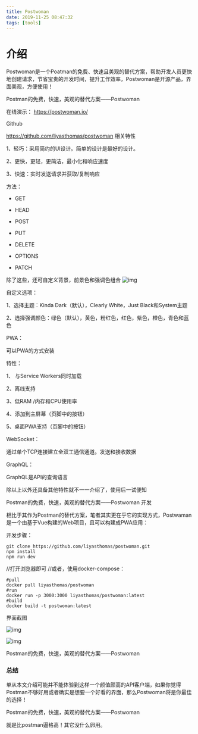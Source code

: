 ```yaml
---
title: Postwoman
date: 2019-11-25 08:47:32
tags: [tools]
---
```


# 介绍

Postwoman是一个Poatman的免费、快速且美观的替代方案，帮助开发人员更快地创建请求，节省宝贵的开发时间，提升工作效率，Postwoman是开源产品，界面美观，方便使用！

Postman的免费，快速，美观的替代方案——Postwoman

<!-- more -->

在线演示：
https://postwoman.io/

Github

https://github.com/liyasthomas/postwoman
相关特性

1、轻巧：采用简约的UI设计。简单的设计是最好的设计。

2、更快，更轻，更简洁，最小化和响应速度

3、快速：实时发送请求并获取/复制响应

 方法：

- GET

- HEAD

- POST

- PUT

- DELETE

- OPTIONS

- PATCH

除了这些，还可自定义背景，前景色和强调色组合
![img](/img/python/工具/postwoman_1.png)

自定义选项：

1、选择主题：Kinda Dark（默认），Clearly White，Just Black和System主题

2、选择强调颜色：绿色（默认），黄色，粉红色，红色，紫色，橙色，青色和蓝色

PWA：

可以PWA的方式安装

特性：

1、 与Service Workers同时加载

2、离线支持

3、低RAM /内存和CPU使用率

4、添加到主屏幕（页脚中的按钮）

5、桌面PWA支持（页脚中的按钮）

WebSocket：

通过单个TCP连接建立全双工通信通道。发送和接收数据

GraphQL：

GraphQL是API的查询语言

除以上以外还具备其他特性就不一一介绍了，使用后一试便知

Postman的免费，快速，美观的替代方案——Postwoman
开发

相比于其作为Postman的替代方案，笔者其实更在乎它的实现方式，Postwaman是一个由基于Vue构建的Web项目，且可以构建成PWA应用：

开发步骤：
```
git clone https://github.com/liyasthomas/postwoman.git
npm install
npm run dev
```
//打开浏览器即可
//或者，使用docker-compose：
```
#pull
docker pull liyasthomas/postwoman
#run
docker run -p 3000:3000 liyasthomas/postwoman:latest
#build
docker build -t postwoman:latest
```
界面截图

![img](/img/python/工具/postwoman_2.png)

![img](/img/python/工具/postwoman_3.png)

Postman的免费，快速，美观的替代方案——Postwoman

### 总结

单从本文介绍可能并不能体验到这样一个颜值颇高的API客户端，如果你觉得Postman不够好用或者确实是想要一个好看的界面，那么Postwoman将是你最佳的选择！

Postman的免费，快速，美观的替代方案——Postwoman

就是比postman逼格高！其它没什么卵用。